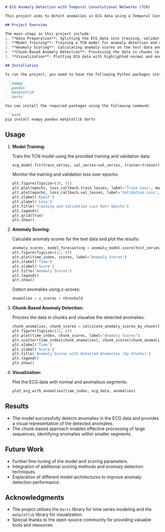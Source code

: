 ```markdown
# ECG Anomaly Detection with Temporal Convolutional Networks (TCN)

This project aims to detect anomalies in ECG data using a Temporal Convolutional Network (TCN) model. The project involves training a model, calculating anomaly scores, and visualizing detected anomalies in ECG data.

## Project Overview

The main steps in this project include:
1. **Data Preparation**: Splitting the ECG data into training, validation, and test sets, followed by normalization using a `RobustScaler`.
2. **Model Training**: Training a TCN model for anomaly detection and monitoring the training and validation losses.
3. **Anomaly Scoring**: Calculating anomaly scores on the test data and identifying anomalies using z-scores with a defined threshold.
4. **Chunk-Based Anomaly Detection**: Processing the data in chunks to handle larger sequences effectively.
5. **Visualization**: Plotting ECG data with highlighted normal and anomalous segments to visualize the detected anomalies.

## Installation

To run the project, you need to have the following Python packages installed:

- `numpy`
- `pandas`
- `matplotlib`
- `darts`

You can install the required packages using the following command:

```bash
pip install numpy pandas matplotlib darts
```

## Usage

1. **Model Training:**

   Train the TCN model using the provided training and validation data:

   ```python
   ecg_model.fit(train_series, val_series=val_series, trainer=trainer)
   ```

   Monitor the training and validation loss over epochs:

   ```python
   plt.figure(figsize=(10, 6))
   plt.plot(epochs, loss_callback.train_losses, label='Train Loss', marker='o')
   plt.plot(epochs, loss_callback.val_losses, label='Validation Loss', marker='o')
   plt.xlabel('Epoch')
   plt.ylabel('Loss')
   plt.title('Training and Validation Loss Over Epochs')
   plt.legend()
   plt.grid(True)
   plt.show()
   ```

2. **Anomaly Scoring:**

   Calculate anomaly scores for the test data and plot the results:

   ```python
   anomaly_scores, model_forecasting = anomaly_model.score(test_series, start=START, return_model_prediction=True, verbose=True)
   plt.figure(figsize=(12, 6))
   plt.plot(time_index, scores, label="Anomaly Scores")
   plt.xlabel('Time')
   plt.ylabel('Score')
   plt.title('Anomaly Scores')
   plt.legend()
   plt.show()
   ```

   Detect anomalies using z-scores:

   ```python
   anomalies = z_scores > threshold
   ```

3. **Chunk-Based Anomaly Detection:**

   Process the data in chunks and visualize the detected anomalies:

   ```python
   chunk_anomalies, chunk_scores = calculate_anomaly_scores_by_chunk(time_index, scores, chunk_size)
   plt.figure(figsize=(12, 6))
   plt.plot(time_index, chunk_scores, label="Anomaly Scores")
   plt.scatter(time_index[chunk_anomalies], chunk_scores[chunk_anomalies], color='red', label="Detected Anomalies")
   plt.xlabel('Time')
   plt.ylabel('Score')
   plt.title('Anomaly Scores with Detected Anomalies (by Chunks)')
   plt.legend()
   plt.show()
   ```

4. **Visualization:**

   Plot the ECG data with normal and anomalous segments:

   ```python
   plot_ecg_with_anomalies(time_index, ecg_data, anomalies)
   ```

## Results

- The model successfully detects anomalies in the ECG data and provides a visual representation of the detected anomalies.
- The chunk-based approach enables effective processing of large sequences, identifying anomalies within smaller segments.

## Future Work

- Further fine-tuning of the model and scoring parameters.
- Integration of additional scoring methods and anomaly detection techniques.
- Exploration of different model architectures to improve anomaly detection performance.


## Acknowledgments

- The project utilizes the `Darts` library for time series modeling and the `matplotlib` library for visualization.
- Special thanks to the open-source community for providing valuable tools and resources.

```
